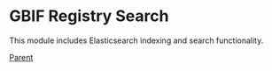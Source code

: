 # GBIF Registry Search

This module includes Elasticsearch indexing and search functionality.

[Parent](../README.md)
